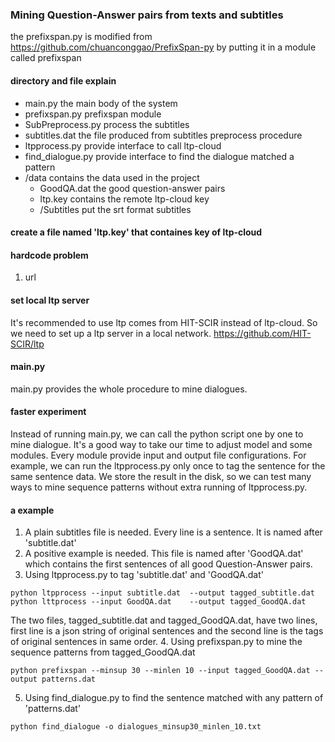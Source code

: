### Mining Question-Answer pairs from texts and subtitles ###
the prefixspan.py is modified from https://github.com/chuanconggao/PrefixSpan-py by putting it in a module called prefixspan

#### directory and file explain ####
* main.py                                               the main body of the system
* prefixspan.py                                         prefixspan module
* SubPreprocess.py                                      process the subtitles
* subtitles.dat                                         the file produced from subtitles preprocess procedure
* ltpprocess.py                                         provide interface to call ltp-cloud
* find_dialogue.py                                      provide interface to find the dialogue matched a pattern
* /data                                                 contains the data used in the project
    * GoodQA.dat                                        the good question-answer pairs
    * ltp.key                                           contains the remote ltp-cloud key
    * /Subtitles                                        put the srt format subtitles

#### create a file named 'ltp.key' that containes key of ltp-cloud ####

#### hardcode problem ####
1. url

#### set local ltp server ####
It's recommended to use ltp comes from HIT-SCIR instead of ltp-cloud. So we need to set up a ltp server in a local network.
https://github.com/HIT-SCIR/ltp

#### main.py ####
main.py provides the whole procedure to mine dialogues.

#### faster experiment ####
Instead of running main.py, we can call the python script one by one to mine dialogue. It's a good way to take our time to adjust model and some modules. Every module provide input and output file configurations. For example, we can run the ltpprocess.py only once to tag the sentence for the same sentence data. We store the result in the disk, so we can test many ways to mine sequence patterns without extra running of ltpprocess.py.

#### a example ####
1. A plain subtitles file is needed. Every line is a sentence. It is named after 'subtitle.dat'
2. A positive example is needed. This file  is named after 'GoodQA.dat' which contains the first sentences of all good Question-Answer pairs.
3. Using ltpprocess.py to tag 'subtitle.dat' and 'GoodQA.dat'
```
python ltpprocess --input subtitle.dat  --output tagged_subtitle.dat
python lttprocess --input GoodQA.dat    --output tagged_GoodQA.dat
```
The two files, tagged_subtitle.dat and tagged_GoodQA.dat, have two lines, first line is a json string of original sentences and the second line is the tags of original sentences in same order.
4. Using prefixspan.py to mine the sequence patterns from tagged_GoodQA.dat
```
python prefixspan --minsup 30 --minlen 10 --input tagged_GoodQA.dat --output patterns.dat
```
5. Using find_dialogue.py to find the sentence matched with any pattern of 'patterns.dat'
```
python find_dialogue -o dialogues_minsup30_minlen_10.txt
```
